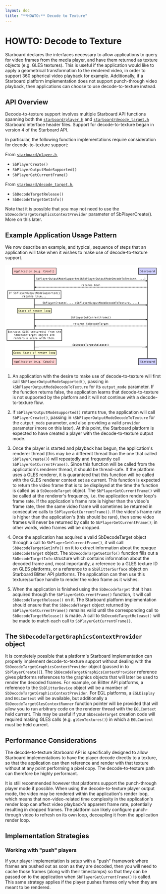 ```yaml
---
layout: doc
title: "**HOWTO:** Decode to Texture"
---
```

# **HOWTO:** Decode to Texture

Starboard declares the interfaces necessary to allow applications to query for
video frames from the media player, and have them returned as texture objects
(e.g. GLES textures).  This is useful if the application would like to apply
a geometrical transformation to the rendered video, in order to support 360
spherical video playback for example.  Additionally, if a Starboard platform
implementation does not support punch-through video playback, then
applications can choose to use decode-to-texture instead.

## API Overview

Decode-to-texture support involves multiple Starboard API functions spanning
both the [`starboard/player.h`](../player.h) and
[`starboard/decode_target.h`](../decode_target.h) Starboard interface header
files.  Support for decode-to-texture began in version 4 of the Starboard
API.

In particular, the following function implementations require consideration
for decode-to-texture support:

From [`starboard/player.h`](../player.h),

* `SbPlayerCreate()`
* `SbPlayerOutputModeSupported()`
* `SbPlayerGetCurrentFrame()`

From [`starboard/decode_target.h`](../decode_target.h),

* `SbDecodeTargetRelease()`
* `SbDecodeTargetGetInfo()`

Note that it is possible that you may not need to use the
`SbDecodeTargetGraphicsContextProvider` parameter of SbPlayerCreate().  More on
this later.

## Example Application Usage Pattern

We now describe an example, and typical, sequence of steps that an
application will take when it wishes to make use of decode-to-texture
support.

![Decode-to-texture sequence diagram](resources/decode_to_texture_sequence.png)

1. An application with the desire to make use of decode-to-texture will first
   call `SbPlayerOutputModeSupported()`, passing in
   `kSbPlayerOutputModeDecodeToTexture` for its `output_mode` parameter.  If
   the function returns false, the application learns that decode-to-texture
   is not supported by the platform and it will not continue with a
   decode-to-texture flow.

2. If `SbPlayerOutputModeSupported()` returns true, the application will call
   `SbPlayerCreate()`, passing in `kSbPlayerOutputModeDecodeToTexture` for
   the `output_mode` parameter, and also providing a valid `provider`
   parameter (more on this later).  At this point, the Starboard platform is
   expected to have created a player with the decode-to-texture output mode.

3. Once the player is started and playback has begun, the application's
   renderer thread (this may be a different thread than the one that called
   `SbPlayerCreate()`) will repeatedly and frequently call
   `SbPlayerGetCurrentFrame()`.  Since this function will be called from the
   application's renderer thread, it should be thread-safe.  If the platform
   uses a GLES renderer, it is guaranteed that this function will be called
   with the GLES renderer context set as current.  This function is expected
   to return the video frame that is to be displayed at the time the function
   is called as a `SbDecodeTarget` object.  The `SbPlayerGetCurrentFrame()`
   will be called at the renderer's frequency, i.e. the application render
   loop's frame rate.  If the application's frame rate is higher than the
   video's frame rate, then the same video frame will sometimes be returned
   in consecutive calls to `SbPlayerGetCurrentFrame()`.  If the video's frame
   rate is higher than the application's (this should be rare), then some
   video frames will never be returned by calls to
   `SbPlayerGetCurrentFrame()`; in other words, video frames will be
   dropped.

4. Once the application has acquired a valid SbDecodeTarget object through a
   call to `SbPlayerGetCurrentFrame()`, it will call
   `SbDecodeTargetGetInfo()` on it to extract information about the opaque
   `SbDecodeTarget` object.  The `SbDecodeTargetGetInfo()` function fills
   out a `SbDecodeTargetInfo` structure which contains information about the
   decoded frame and, most importantly, a reference to a GLES texture ID on
   GLES platforms, or a reference to a `SbBlitterSurface` object on
   Starboard Blitter API platforms.  The application can then use this
   texture/surface handle to render the video frame as it wishes.

5. When the application is finished using the `SbDecodeTarget` that it has
   acquired through the `SbPlayerGetCurrentFrame()` function, it will call
   `SbDecodeTargetRelease()` on it.  The Starboard platform implementation
   should ensure that the `SbDecodeTarget` object returned by
   `SbPlayerGetCurrentFrame()` remains valid until the corresponding call to
   `SbDecodeTargetRelease()` is made.  A call to `SbDecodeTargetRelease()`
   will be made to match each call to `SbPlayerGetCurrentFrame()`.

## The `SbDecodeTargetGraphicsContextProvider` object

It is completely possible that a platform's Starboard implementation can
properly implement decode-to-texture support without dealing with the
`SbDecodeTargetGraphicsContextProvider` object (passed in to
`SbPlayerCreate()`).  The `SbDecodeTargetGraphicsContextProvider` reference
gives platforms references to the graphics objects that will later be used to
render the decoded frames.  For example, on Blitter API platforms, a reference
to the `SbBlitterDevice` object will be a mamber of
`SbDecodeTargetGraphicsContextProvider`.  For EGL platforms, a `EGLDisplay` and
`EGLContext` will be available, but additionally a
`SbDecodeTargetGlesContextRunner` function pointer will be provided that will
allow you to run arbitrary code on the renderer thread with the `EGLContext`
held current.  This may be useful if your `SbDecodeTarget` creation code will
required making GLES calls (e.g. `glGenTextures()`) in which a `EGLContext` must
be held current.

## Performance Considerations

The decode-to-texture Starboard API is specifically designed to allow
Starboard implementations to have the player decode directly to a texture,
so that the application can then reference and render with that texture
without at any point performing a pixel copy.  The
decode-to-texture path can therefore be highly performant.

It is still recommended however that platforms support the punch-through
player mode if possible.  When using the decode-to-texture player output
mode, the video may be rendered within the application's render loop, which
means that non-video-related time complexity in the application's render
loop can affect video playback's apparent frame rate, potentially resulting in
dropped frames.  The platform can likely configure punch-through video to
refresh on its own loop, decoupling it from the application render loop.

## Implementation Strategies

### Working with "push" players

If your player implementation is setup with a "push" framework where
frames are pushed out as soon as they are decoded, then you will need
to cache those frames (along with their timestamps) so that they can be
passed on to the application when `SbPlayerGetCurrentFrame()` is called.
This same strategy applies if the player pushes frames only when they are meant
to be rendered.
